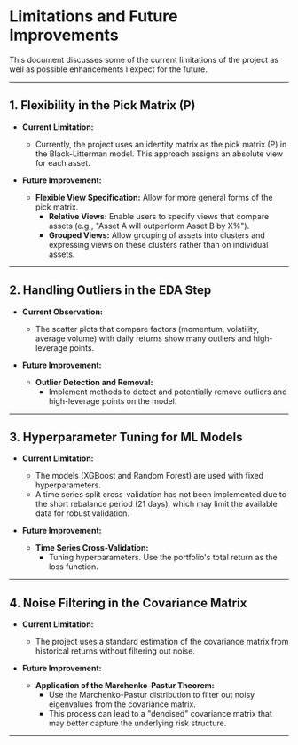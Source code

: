 # Limitations and Future Improvements

This document discusses some of the current limitations of the project as well as possible enhancements I expect for the future.

---

## 1. Flexibility in the Pick Matrix (P)

- **Current Limitation:**  
  - Currently, the project uses an identity matrix as the pick matrix (P) in the Black-Litterman model. This approach assigns an absolute view for each asset.
  
- **Future Improvement:**  
  - **Flexible View Specification:** Allow for more general forms of the pick matrix.  
    - **Relative Views:** Enable users to specify views that compare assets (e.g., "Asset A will outperform Asset B by X%").
    - **Grouped Views:** Allow grouping of assets into clusters and expressing views on these clusters rather than on individual assets.

---

## 2. Handling Outliers in the EDA Step

- **Current Observation:**  
  - The scatter plots that compare factors (momentum, volatility, average volume) with daily returns show many outliers and high-leverage points.
  
- **Future Improvement:**  
  - **Outlier Detection and Removal:**
    - Implement methods to detect and potentially remove outliers and high-leverage points on the model.
  
---

## 3. Hyperparameter Tuning for ML Models

- **Current Limitation:**  
  - The models (XGBoost and Random Forest) are used with fixed hyperparameters.  
  - A time series split cross-validation has not been implemented due to the short rebalance period (21 days), which may limit the available data for robust validation.

- **Future Improvement:**  
  - **Time Series Cross-Validation:**  
    - Tuning hyperparameters. Use the portfolio's total return as the loss function.
  
---

## 4. Noise Filtering in the Covariance Matrix

- **Current Limitation:**  
  - The project uses a standard estimation of the covariance matrix from historical returns without filtering out noise.
  
- **Future Improvement:**  
  - **Application of the Marchenko-Pastur Theorem:**  
    - Use the Marchenko-Pastur distribution to filter out noisy eigenvalues from the covariance matrix.
    - This process can lead to a "denoised" covariance matrix that may better capture the underlying risk structure.

---


